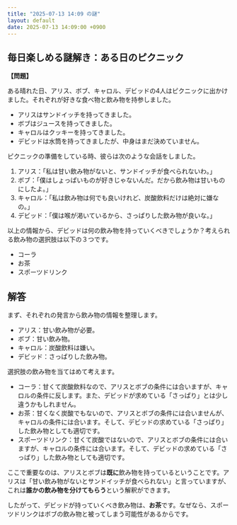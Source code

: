 ```yaml
---
title: "2025-07-13 14:09 の謎"
layout: default
date: 2025-07-13 14:09:00 +0900
---
```

## 毎日楽しめる謎解き：ある日のピクニック

**【問題】**

ある晴れた日、アリス、ボブ、キャロル、デビッドの4人はピクニックに出かけました。それぞれが好きな食べ物と飲み物を持参しました。

*   アリスはサンドイッチを持ってきました。
*   ボブはジュースを持ってきました。
*   キャロルはクッキーを持ってきました。
*   デビッドは水筒を持ってきましたが、中身はまだ決めていません。

ピクニックの準備をしている時、彼らは次のような会話をしました。

1.  アリス：「私は甘い飲み物がないと、サンドイッチが食べられないわ。」
2.  ボブ：「僕はしょっぱいものが好きじゃないんだ。だから飲み物は甘いものにしたよ。」
3.  キャロル：「私は飲み物は何でも良いけれど、炭酸飲料だけは絶対に嫌なの。」
4.  デビッド：「僕は喉が渇いているから、さっぱりした飲み物が良いな。」

以上の情報から、デビッドは何の飲み物を持っていくべきでしょうか？考えられる飲み物の選択肢は以下の３つです。

*   コーラ
*   お茶
*   スポーツドリンク

## 解答

まず、それぞれの発言から飲み物の情報を整理します。

*   アリス：甘い飲み物が必要。
*   ボブ：甘い飲み物。
*   キャロル：炭酸飲料は嫌い。
*   デビッド：さっぱりした飲み物。

選択肢の飲み物を当てはめて考えます。

*   コーラ：甘くて炭酸飲料なので、アリスとボブの条件には合いますが、キャロルの条件に反します。また、デビッドが求めている「さっぱり」とは少し違うかもしれません。
*   お茶：甘くなく炭酸でもないので、アリスとボブの条件には合いませんが、キャロルの条件には合います。そして、デビッドの求めている「さっぱり」した飲み物としても適切です。
*   スポーツドリンク：甘くて炭酸ではないので、アリスとボブの条件には合いますが、キャロルの条件には合います。そして、デビッドの求めている「さっぱり」した飲み物としても適切です。

ここで重要なのは、アリスとボブは**既に**飲み物を持っているということです。アリスは「甘い飲み物がないとサンドイッチが食べられない」と言っていますが、これは**誰かの飲み物を分けてもらう**という解釈ができます。

したがって、デビッドが持っていくべき飲み物は、**お茶**です。なぜなら、スポーツドリンクはボブの飲み物と被ってしまう可能性があるからです。
